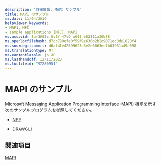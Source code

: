 ```yaml
---
description: '詳細情報: MAPI サンプル'
title: MAPI のサンプル
ms.date: 11/04/2016
helpviewer_keywords:
- MAPI, MFC
- sample applications [MFC], MAPI
ms.assetid: 3af3085c-8c8f-47c9-a966-b82311a20bf6
ms.openlocfilehash: d7cc790efe0f5979e630b2b2c9071ec8de1620f4
ms.sourcegitcommit: d6af41e42699628c3e2e6063ec7b03931a49a098
ms.translationtype: MT
ms.contentlocale: ja-JP
ms.lasthandoff: 12/11/2020
ms.locfileid: "97280951"
---
```

# <a name="mapi-samples"></a>MAPI のサンプル

Microsoft Messaging Application Programming Interface (MAPI) 機能を示す次のサンプルプログラムを参照してください。

- [NPP](../overview/visual-cpp-samples.md)

- [DRAWCLI](../overview/visual-cpp-samples.md)

## <a name="see-also"></a>関連項目

[MAPI](mapi.md)
